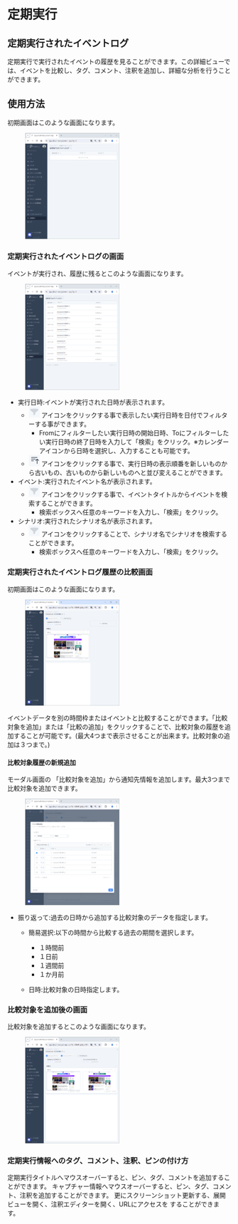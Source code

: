 # 定期実行

## 定期実行されたイベントログ
定期実行で実行されたイベントの履歴を見ることができます。この詳細ビューでは、イベントを比較し、タグ、コメント、注釈を追加し、詳細な分析を行うことができます。


## 使用方法
初期画面はこのような画面になります。

<figure><img src="../../.gitbook/assets/scheduled_home_ja.png" width="50%"></figure>

### 定期実行されたイベントログの画面
イベントが実行され、履歴に残るとこのような画面になります。

<figure><img src="../../.gitbook/assets/scheduled_withdata_ja.png" width="50%"></figure>

- 実行日時:イベントが実行された日時が表示されます。
  - ![](../../.gitbook/assets/filter_icon.png) アイコンをクリックする事で表示したい実行日時を日付でフィルターする事ができます。
    - Fromにフィルターしたい実行日時の開始日時、Toにフィルターしたい実行日時の終了日時を入力して「検索」をクリック。※カレンダーアイコンから日時を選択し、入力することも可能です。
  - ![](../../.gitbook/assets/sort_icon_latest_to_oldest.png) アイコンをクリックする事で、実行日時の表示順番を新しいものから古いもの、古いものから新しいものへと並び変えることができます。
- イベント:実行されたイベント名が表示されます。
  - ![](../../.gitbook/assets/filter_icon.png) アイコンをクリックする事で、イベントタイトルからイベントを検索することができます。
    - 検索ボックスへ任意のキーワードを入力し、「検索」をクリック。
- シナリオ:実行されたシナリオ名が表示されます。
  - ![](../../.gitbook/assets/filter_icon.png) アイコンをクリックすることで、シナリオ名でシナリオを検索することができます。
      - 検索ボックスへ任意のキーワードを入力し、「検索」をクリック。
  
### 定期実行されたイベントログ履歴の比較画面

初期画面はこのような画面になります。

<figure><img src="../../.gitbook/assets/scheduled_compare_initial_ja.png"width="50%"></figure>

イベントデータを別の時間枠またはイベントと比較することができます。「比較対象を追加」または「比較の追加」をクリックすることで、比較対象の履歴を追加することが可能です。(最大4つまで表示させることが出来ます。比較対象の追加は３つまで。)

#### 比較対象履歴の新規追加
モーダル画面の 「比較対象を追加」から通知先情報を追加します。最大3つまで比較対象を追加できます。

<figure><img src="../../.gitbook/assets/scheduled_compare_add_new_ja.png" width="50%"></figure>

- 振り返って:過去の日時から追加する比較対象のデータを指定します。
  - 簡易選択:以下の時間から比較する過去の期間を選択します。
    - １時間前
    - １日前
    - １週間前
    - １か月前

  - 日時:比較対象の日時指定します。<!--(試したが、動きがよくわからないため、要確認) -->



### 比較対象を追加後の画面
比較対象を追加するとこのような画面になります。

<figure><img src="../../.gitbook/assets/scheduled_compare_2data_ja.png" width="50%"></figure>

### 定期実行情報へのタグ、コメント、注釈、ピンの付け方
定期実行タイトルへマウスオーバーすると、ピン、タグ、コメントを追加することができます。
キャプチャー情報へマウスオーバーすると、ピン、タグ、コメント、注釈を追加することができます。
更にスクリーンショット更新する、展開ビューを開く、注釈エディターを開く、URLにアクセスを
することができます。
